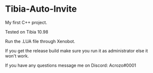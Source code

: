 # Tibia-Auto-Invite

My first C++ project.

Tested on Tibia 10.98

Run the .LUA file through Xenobot.

If you get the release build make sure you run it as administrator else it won't work.

If you have any questions message me on Discord: Acrozo#0001
